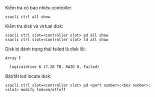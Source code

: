 Kiểm tra có bao nhiêu controller

    ssacli ctrl all show

Kiểm tra disk và virtual disk:

    ssacli ctrl slot=<controller slot> pd all show
    ssacli ctrl slot=<controller slot> ld all show

Disk bị đánh trạng thái failed là disk lỗi:

    Array F

      logicaldrive 6 (7.28 TB, RAID 0, Failed)

Bật/tắt led locate disk:

    ssacli ctrl slot=<controller slot> pd <port number>:<box number>:<slot> modify led=on/offoff
